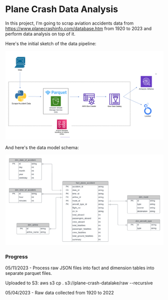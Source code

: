 # Plane Crash Data Analysis

In this project, I'm going to scrap aviation accidents data from https://www.planecrashinfo.com/database.htm
from 1920 to 2023 and perform data analysis on top of it.

Here's the initial sketch of the data pipeline:

![](documents/plane_crash_pipeline.png)

And here's the data model schema:

![](documents/plane_crash_accidents_data_model.png)

### Progress

05/11/2023 - Process raw JSON files into fact and dimension tables into separate parquet files.

Uploaded to S3: aws s3 cp . s3://plane-crash-datalake/raw --recursive

05/04/2023 - Raw data collected from 1920 to 2022
